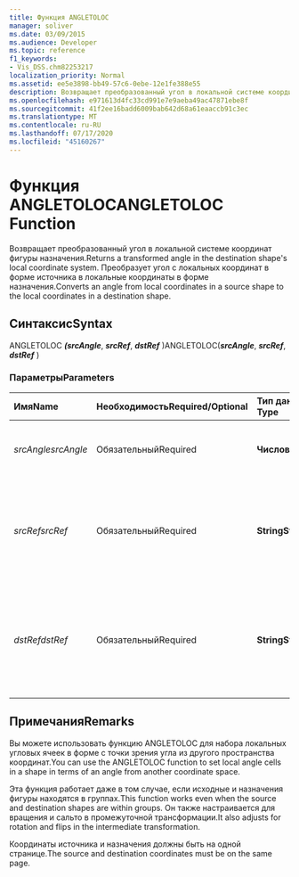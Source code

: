 ```yaml
---
title: Функция ANGLETOLOC
manager: soliver
ms.date: 03/09/2015
ms.audience: Developer
ms.topic: reference
f1_keywords:
- Vis_DSS.chm82253217
localization_priority: Normal
ms.assetid: ee5e3898-bb49-57c6-0ebe-12e1fe388e55
description: Возвращает преобразованный угол в локальной системе координат фигуры назначения. Преобразует угол с локальных координат в форме источника в локальные координаты в форме назначения.
ms.openlocfilehash: e971613d4fc33cd991e7e9aeba49ac47871ebe8f
ms.sourcegitcommit: 41f2ee16badd6009bab642d68a61eaaccb91c3ec
ms.translationtype: MT
ms.contentlocale: ru-RU
ms.lasthandoff: 07/17/2020
ms.locfileid: "45160267"
---
```

# <a name="angletoloc-function"></a><span data-ttu-id="3ebde-104">Функция ANGLETOLOC</span><span class="sxs-lookup"><span data-stu-id="3ebde-104">ANGLETOLOC Function</span></span>

<span data-ttu-id="3ebde-105">Возвращает преобразованный угол в локальной системе координат фигуры назначения.</span><span class="sxs-lookup"><span data-stu-id="3ebde-105">Returns a transformed angle in the destination shape's local coordinate system.</span></span> <span data-ttu-id="3ebde-106">Преобразует угол с локальных координат в форме источника в локальные координаты в форме назначения.</span><span class="sxs-lookup"><span data-stu-id="3ebde-106">Converts an angle from local coordinates in a source shape to the local coordinates in a destination shape.</span></span> 
  
## <a name="syntax"></a><span data-ttu-id="3ebde-107">Синтаксис</span><span class="sxs-lookup"><span data-stu-id="3ebde-107">Syntax</span></span>

<span data-ttu-id="3ebde-108">ANGLETOLOC ***(srcAngle***, ***srcRef***, ***dstRef*** )</span><span class="sxs-lookup"><span data-stu-id="3ebde-108">ANGLETOLOC(***srcAngle***, ***srcRef***, ***dstRef*** )</span></span> 
  
### <a name="parameters"></a><span data-ttu-id="3ebde-109">Параметры</span><span class="sxs-lookup"><span data-stu-id="3ebde-109">Parameters</span></span>

|<span data-ttu-id="3ebde-110">**Имя**</span><span class="sxs-lookup"><span data-stu-id="3ebde-110">**Name**</span></span>|<span data-ttu-id="3ebde-111">**Необходимость**</span><span class="sxs-lookup"><span data-stu-id="3ebde-111">**Required/Optional**</span></span>|<span data-ttu-id="3ebde-112">**Тип данных**</span><span class="sxs-lookup"><span data-stu-id="3ebde-112">**Data Type**</span></span>|<span data-ttu-id="3ebde-113">**Описание**</span><span class="sxs-lookup"><span data-stu-id="3ebde-113">**Description**</span></span>|
|:-----|:-----|:-----|:-----|
| <span data-ttu-id="3ebde-114">_srcAngle_</span><span class="sxs-lookup"><span data-stu-id="3ebde-114">_srcAngle_</span></span> <br/> |<span data-ttu-id="3ebde-115">Обязательный</span><span class="sxs-lookup"><span data-stu-id="3ebde-115">Required</span></span>  <br/> |<span data-ttu-id="3ebde-116">**Числовой**</span><span class="sxs-lookup"><span data-stu-id="3ebde-116">**Numeric**</span></span> <br/> |<span data-ttu-id="3ebde-117">Угол в системе координат источника.</span><span class="sxs-lookup"><span data-stu-id="3ebde-117">An angle in the source coordinate system.</span></span>  <br/> |
| <span data-ttu-id="3ebde-118">_srcRef_</span><span class="sxs-lookup"><span data-stu-id="3ebde-118">_srcRef_</span></span> <br/> |<span data-ttu-id="3ebde-119">Обязательный</span><span class="sxs-lookup"><span data-stu-id="3ebde-119">Required</span></span>  <br/> |<span data-ttu-id="3ebde-120">**String**</span><span class="sxs-lookup"><span data-stu-id="3ebde-120">**String**</span></span> <br/> | <span data-ttu-id="3ebde-121">Ссылка на ячейку в объекте источника, например фигуру, группу, страницу и так далее.</span><span class="sxs-lookup"><span data-stu-id="3ebde-121">A reference to a cell in the source object, such as a shape, group, page, and so on.</span></span>  <br/> |
| <span data-ttu-id="3ebde-122">_dstRef_</span><span class="sxs-lookup"><span data-stu-id="3ebde-122">_dstRef_</span></span> <br/> |<span data-ttu-id="3ebde-123">Обязательный</span><span class="sxs-lookup"><span data-stu-id="3ebde-123">Required</span></span>  <br/> |<span data-ttu-id="3ebde-124">**String**</span><span class="sxs-lookup"><span data-stu-id="3ebde-124">**String**</span></span> <br/> |<span data-ttu-id="3ebde-125">Ссылка на ячейку в объекте назначения, например фигуру, группу, страницу и так далее.</span><span class="sxs-lookup"><span data-stu-id="3ebde-125">A reference to a cell in the destination object, such as a shape, group, page, and so on.</span></span>  <br/> |
   
## <a name="remarks"></a><span data-ttu-id="3ebde-126">Примечания</span><span class="sxs-lookup"><span data-stu-id="3ebde-126">Remarks</span></span>

<span data-ttu-id="3ebde-127">Вы можете использовать функцию ANGLETOLOC для набора локальных угловых ячеек в форме с точки зрения угла из другого пространства координат.</span><span class="sxs-lookup"><span data-stu-id="3ebde-127">You can use the ANGLETOLOC function to set local angle cells in a shape in terms of an angle from another coordinate space.</span></span>
  
<span data-ttu-id="3ebde-128">Эта функция работает даже в том случае, если исходные и назначения фигуры находятся в группах.</span><span class="sxs-lookup"><span data-stu-id="3ebde-128">This function works even when the source and destination shapes are within groups.</span></span> <span data-ttu-id="3ebde-129">Он также настраивается для вращения и сальто в промежуточной трансформации.</span><span class="sxs-lookup"><span data-stu-id="3ebde-129">It also adjusts for rotation and flips in the intermediate transformation.</span></span>
  
<span data-ttu-id="3ebde-130">Координаты источника и назначения должны быть на одной странице.</span><span class="sxs-lookup"><span data-stu-id="3ebde-130">The source and destination coordinates must be on the same page.</span></span>
  

